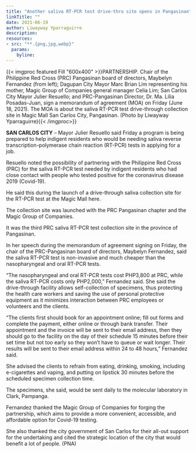 ```yaml
---
title: "Another saliva RT-PCR test drive-thru site opens in Pangasinan"
linkTitle: ""
date: 2021-06-19
author: Liwayway Yparraguirre
description:
resources:
- src: "**.{png,jpg,webp}"
  params:
    byline: 
---
```

{{< imgproc featured Fill "600x400" >}}PARTNERSHIP. Chair of the Philippine Red Cross (PRC) Pangasinan board of directors, Maybelyn Fernandez (from left); Dagupan City Mayor Marc Brian Lim representing his mother, Magic Group of Companies general manager Celia Lim; San Carlos City Mayor Julier Resuello; and PRC-Pangasinan Director, Dr. Ma. Lilia Posadas-Juan, sign a memorandum of agreement (MOA) on Friday (June 18, 2021). The MOA is about the saliva RT-PCR test drive-through collection site in Magic Mall San Carlos City, Pangasinan. (Photo by Liwayway Yparraguirre){{< /imgproc>}}

**SAN CARLOS CITY** –  Mayor Julier Resuello said Friday a program is being prepared to help indigent residents who would be needing saliva reverse transcription-polymerase chain reaction (RT-PCR) tests in applying for a job.

Resuello noted the possibility of partnering with the Philippine Red Cross (PRC) for the saliva RT-PCR test needed by indigent residents who had close contact with people who tested positive for the coronavirus disease 2019 (Covid-19).

He said this during the launch of a drive-through saliva collection site for the RT-PCR test at the Magic Mall here.

The collection site was launched with the PRC Pangasinan chapter and the Magic Group of Companies.

It was the third PRC saliva RT-PCR test collection site in the province of Pangasinan.

In her speech during the memorandum of agreement signing on Friday, the chair of the PRC-Pangasinan board of directors, Maybelyn Fernandez, said the saliva RT-PCR test is non-invasive and much cheaper than the nasopharyngeal and oral RT-PCR tests.

“The nasopharyngeal and oral RT-PCR tests cost PHP3,800 at PRC, while the saliva RT-PCR costs only PHP2,000,” Fernandez said.
She said the drive-through facility allows self-collection of specimens, thus protecting the health care workers and saving the use of personal protective equipment as it minimizes interaction between PRC employees or volunteers and the clients.

“The clients first should book for an appointment online; fill out forms and complete the payment, either online or through bank transfer. Their appointment and the invoice will be sent to their email address, then they should go to the facility on the day of their schedule 15 minutes before their set time but not too early so they won’t have to queue or wait longer. Their results will be sent to their email address within 24 to 48 hours,” Fernandez said.

She advised the clients to refrain from eating, drinking, smoking, including e-cigarettes and vaping, and putting on lipstick 30 minutes before the scheduled specimen collection time.

The specimens, she said, would be sent daily to the molecular laboratory in Clark, Pampanga.

Fernandez thanked the Magic Group of Companies for forging the partnership, which aims to provide a more convenient, accessible, and affordable option for Covid-19 testing.

She also thanked the city government of San Carlos for their all-out support for the undertaking and cited the strategic location of the city that would benefit a lot of people. (PNA)